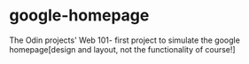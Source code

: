 # google-homepage
The Odin projects' Web 101- first project to simulate the google homepage[design and layout, not the functionality of course!]
